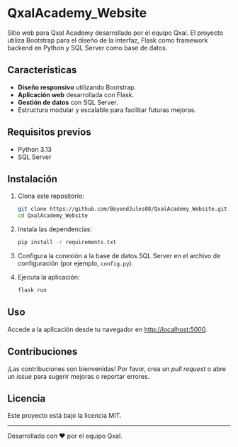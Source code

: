 # QxalAcademy_Website

Sitio web para Qxal Academy desarrollado por el equipo Qxal. El proyecto utiliza Bootstrap para el diseño de la interfaz, Flask como framework backend en Python y SQL Server como base de datos.

## Características

- **Diseño responsivo** utilizando Bootstrap.
- **Aplicación web** desarrollada con Flask.
- **Gestión de datos** con SQL Server.
- Estructura modular y escalable para facilitar futuras mejoras.

## Requisitos previos

- Python 3.13
- SQL Server

## Instalación

1. Clona este repositorio:
   ```bash
   git clone https://github.com/BeyondJules08/QxalAcademy_Website.git
   cd QxalAcademy_Website
   ```

2. Instala las dependencias:
   ```bash
   pip install -r requirements.txt
   ```

3. Configura la conexión a la base de datos SQL Server en el archivo de configuración (por ejemplo, `config.py`).

4. Ejecuta la aplicación:
   ```bash
   flask run
   ```

## Uso

Accede a la aplicación desde tu navegador en [http://localhost:5000](http://localhost:5000).

## Contribuciones

¡Las contribuciones son bienvenidas! Por favor, crea un *pull request* o abre un *issue* para sugerir mejoras o reportar errores.

## Licencia

Este proyecto está bajo la licencia MIT.

---

Desarrollado con ❤️ por el equipo Qxal.

